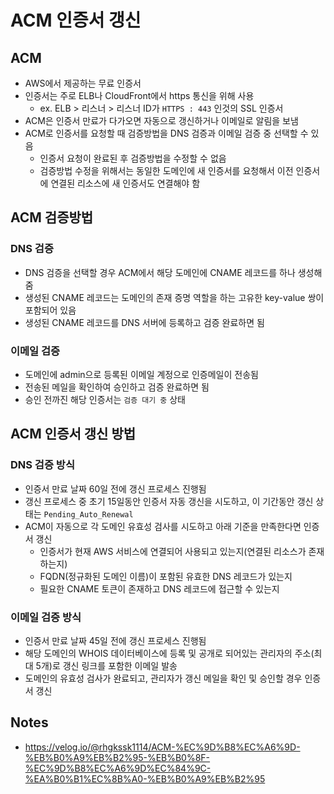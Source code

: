 # ACM 인증서 갱신
     
## ACM
- AWS에서 제공하는 무료 인증서
- 인증서는 주로 ELB나 CloudFront에서 https 통신을 위해 사용
	- ex. ELB > 리스너 > 리스너 ID가 `HTTPS : 443` 인것의 SSL 인증서
- ACM은 인증서 만료가 다가오면 자동으로 갱신하거나 이메일로 알림을 보냄
- ACM로 인증서를 요청할 때 검증방법을 DNS 검증과 이메일 검증 중 선택할 수 있음
	- 인증서 요청이 완료된 후 검증방법을 수정할 수 없음
	- 검증방법 수정을 위해서는 동일한 도메인에 새 인증서를 요청해서 이전 인증서에 연결된 리소스에 새 인증서도 연결해야 함
     
## ACM 검증방법

### DNS 검증
- DNS 검증을 선택할 경우 ACM에서 해당 도메인에 CNAME 레코드를 하나 생성해줌
- 생성된 CNAME 레코드는 도메인의 존재 증명 역할을 하는 고유한 key-value 쌍이 포함되어 있음
- 생성된 CNAME 레코드를 DNS 서버에 등록하고 검증 완료하면 됨
     
### 이메일 검증
- 도메인에 admin으로 등록된 이메일 계정으로 인증메일이 전송됨
- 전송된 메일을 확인하여 승인하고 검증 완료하면 됨
- 승인 전까진 해당 인증서는 `검증 대기 중` 상태
     
## ACM 인증서 갱신 방법

### DNS 검증 방식
- 인증서 만료 날짜 60일 전에 갱신 프로세스 진행됨
- 갱신 프로세스 중 초기 15일동안 인증서 자동 갱신을 시도하고, 이 기간동안 갱신 상태는 `Pending_Auto_Renewal`
- ACM이 자동으로 각 도메인 유효성 검사를 시도하고 아래 기준을 만족한다면 인증서 갱신
	- 인증서가 현재 AWS 서비스에 연결되어 사용되고 있는지(연결된 리소스가 존재하는지)
	- FQDN(정규화된 도메인 이름)이 포함된 유효한 DNS 레코드가 있는지
	- 필요한 CNAME 토큰이 존재하고 DNS 레코드에 접근할 수 있는지


### 이메일 검증 방식
- 인증서 만료 날짜 45일 전에 갱신 프로세스 진행됨
-  해당 도메인의 WHOIS 데이터베이스에 등록 및 공개로 되어있는 관리자의 주소(최대 5개)로 갱신 링크를 포함한 이메일 발송
-  도메인의 유효성 검사가 완료되고, 관리자가 갱신 메일을 확인 및 승인할 경우 인증서 갱신


## Notes
- https://velog.io/@rhgkssk1114/ACM-%EC%9D%B8%EC%A6%9D-%EB%B0%A9%EB%B2%95-%EB%B0%8F-%EC%9D%B8%EC%A6%9D%EC%84%9C-%EA%B0%B1%EC%8B%A0-%EB%B0%A9%EB%B2%95